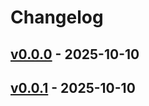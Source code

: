 # Changelog

## [v0.0.0](https://github.com/fujiwara/sops-sakura-kms/compare/v0.0.1...v0.0.0) - 2025-10-10

## [v0.0.1](https://github.com/fujiwara/sops-sakura-kms/commits/v0.0.1) - 2025-10-10
